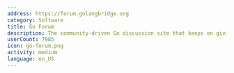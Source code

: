 ```yaml
---
address: https://forum.golangbridge.org
category: Software
title: Go Forum
description: The community-driven Go discussion site that keeps on giving
userCount: 7985
icon: go-forum.png
activity: medium
language: en_US
---
```

